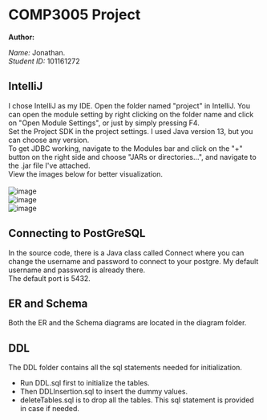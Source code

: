 # COMP3005 Project

**Author:**

*Name:* Jonathan.\
*Student ID:* 101161272

## IntelliJ

I chose IntelliJ as my IDE. Open the folder named "project" in IntelliJ. You can open the module setting by right clicking on the folder name and click on "Open Module Settings", or just by simply pressing F4. \
Set the Project SDK in the project settings. I used Java version 13, but you can choose any version.\
To get JDBC working, navigate to the Modules bar and click on the "+" button on the right side and choose "JARs or directories...", and navigate to the .jar file I've attached. \
View the images below for better visualization.\
\
![image](https://user-images.githubusercontent.com/69212511/146687100-87a5ebc4-01ab-4121-adae-3521011dff7c.png)\
![image](https://user-images.githubusercontent.com/69212511/146686823-3919175f-f083-44c6-8d18-16a7bd4f19c9.png)\
![image](https://user-images.githubusercontent.com/69212511/146686862-a49b24d6-08da-4906-b8d3-38a9a2a09757.png)


## Connecting to PostGreSQL

In the source code, there is a Java class called Connect where you can change the username and password to connect to your postgre. My default username and password is already there.\
The default port is 5432.

## ER and Schema

Both the ER and the Schema diagrams are located in the diagram folder.

## DDL

The DDL folder contains all the sql statements needed for initialization.
- Run DDL.sql first to initialize the tables.
- Then DDLInsertion.sql to insert the dummy values.
- deleteTables.sql is to drop all the tables. This sql statement is provided in case if needed.
